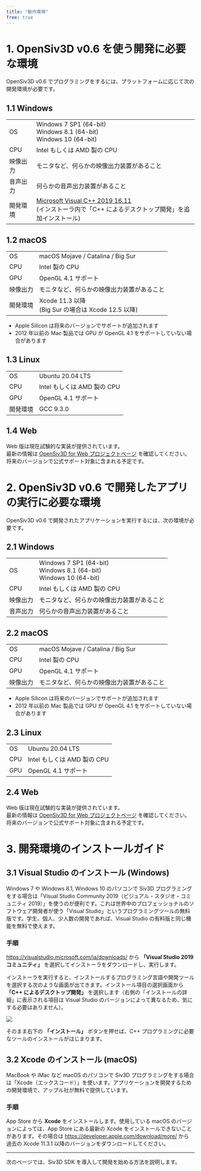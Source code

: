 ```yaml
---
title: "動作環境"
free: true
---
```


# 1. OpenSiv3D v0.6 を使う開発に必要な環境

OpenSiv3D v0.6 でプログラミングをするには、プラットフォームに応じて次の開発環境が必要です。

## 1.1 Windows
|  |  |
|--|--|
| OS | Windows 7 SP1 (64-bit)<br>Windows 8.1 (64-bit)<br>Windows 10 (64-bit) |
| CPU | Intel もしくは AMD 製の CPU |
| 映像出力 | モニタなど、何らかの映像出力装置があること |
| 音声出力 | 何らかの音声出力装置があること |
| 開発環境 | [Microsoft Visual C++ 2019 16.11](https://visualstudio.microsoft.com/ja/downloads/)<br>(インストーラ内で「C++ によるデスクトップ開発」を追加インストール) |

## 1.2 macOS
|  |  |
|--|--|
| OS | macOS Mojave / Catalina / Big Sur |
| CPU | Intel 製の CPU |
| GPU | OpenGL 4.1 サポート |
| 映像出力 | モニタなど、何らかの映像出力装置があること |
| 開発環境 | Xcode 11.3 以降<br>(Big Sur の場合は Xcode 12.5 以降) |

- Apple Silicon は将来のバージョンでサポートが追加されます 
- 2012 年以前の Mac 製品では GPU が OpenGL 4.1 をサポートしていない場合があります

## 1.3 Linux
|  |  |
|--|--|
| OS | Ubuntu 20.04 LTS |
| CPU | Intel もしくは AMD 製の CPU |
| GPU | OpenGL 4.1 サポート |
| 開発環境 | GCC 9.3.0 |

## 1.4 Web
Web 版は現在試験的な実装が提供されています。  
最新の情報は [OpenSiv3D for Web プロジェクトページ](https://siv3d.kamenokosoft.com/ja/index) を確認してください。  
将来のバージョンで公式サポート対象に含まれる予定です。


# 2. OpenSiv3D v0.6 で開発したアプリの実行に必要な環境

OpenSiv3D v0.6 で開発されたアプリケーションを実行するには、次の環境が必要です。

## 2.1 Windows
|  |  |
|--|--|
| OS | Windows 7 SP1 (64-bit)<br>Windows 8.1 (64-bit)<br>Windows 10 (64-bit) |
| CPU | Intel もしくは AMD 製の CPU |
| 映像出力 | モニタなど、何らかの映像出力装置があること |
| 音声出力 | 何らかの音声出力装置があること |

## 2.2 macOS
|  |  |
|--|--|
| OS | macOS Mojave / Catalina / Big Sur |
| CPU | Intel 製の CPU |
| GPU | OpenGL 4.1 サポート |
| 映像出力 | モニタなど、何らかの映像出力装置があること |

- Apple Silicon は将来のバージョンでサポートが追加されます 
- 2012 年以前の Mac 製品では GPU が OpenGL 4.1 をサポートしていない場合があります

## 2.3 Linux
|  |  |
|--|--|
| OS | Ubuntu 20.04 LTS |
| CPU | Intel もしくは AMD 製の CPU |
| GPU | OpenGL 4.1 サポート |

## 2.4 Web
Web 版は現在試験的な実装が提供されています。  
最新の情報は [OpenSiv3D for Web プロジェクトページ](https://siv3d.kamenokosoft.com/ja/index) を確認してください。  
将来のバージョンで公式サポート対象に含まれる予定です。


# 3. 開発環境のインストールガイド

## 3.1 Visual Studio のインストール (Windows)
Windows 7 や Windows 8.1, Windows 10 のパソコンで Siv3D プログラミングをする場合は「Visual Studio Community 2019（ビジュアル・スタジオ・コミュニティ 2019）」を使うのが便利です。これは世界中のプロフェッショナルのソフトウェア開発者が使う「Visual Studio」というプログラミングツールの無料版です。学生、個人、少人数の開発であれば、Visual Studio の有料版と同じ機能を無料で使えます。

### 手順

https://visualstudio.microsoft.com/ja/downloads/ から **「Visual Studio 2019 コミュニティ」** を選択してインストーラをダウンロードし、実行します。

インストーラを実行すると、インストールするプログラミング言語や開発ツールを選択する次のような画面が出てきます。インストール項目の選択画面から **「C++ によるデスクトップ開発」** を選択します（右側の「インストールの詳細」に表示される項目は Visual Studio のバージョンによって異なるため、気にする必要はありません）。

![](https://i.gyazo.com/thumb/1000/34b2cf39108e55cb534fc9d9cb8282ac-png.png)

そのまま右下の **「インストール」** ボタンを押せば、C++ プログラミングに必要なツールのインストールがはじまります。

## 3.2 Xcode のインストール (macOS)
MacBook や iMac など macOS のパソコンで Siv3D プログラミングをする場合は「Xcode（エックスコード）」を使います。アプリケーションを開発するための開発環境で、アップル社が無料で提供しています。

### 手順

App Store から **Xcode** をインストールします。使用している macOS のバージョンによっては、App Store にある最新の Xcode をインストールできないことがあります。その場合は https://developer.apple.com/download/more/ から 過去の Xcode 11.3.1 以降のバージョンをダウンロードしてください。

---

次のページでは、Siv3D SDK を導入して開発を始める方法を説明します。
